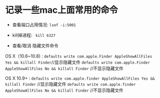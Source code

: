 # 记录一些mac上面常用的命令

- 查看端口占用情况: ``lsof -i:5001``
- kill掉进程: `` kill 6327``

- 查看/取消 隐藏文件命令

OS X（10.6~10.8) :
``defaults write com.apple.Finder AppleShowAllFiles Yes && killall Finder``//显示隐藏文件
``defaults write com.apple.Finder AppleShowAllFiles No && killall Finder`` //不显示隐藏文件

OS X 10.9+ :
``defaults write com.apple.finder AppleShowAllFiles Yes && killall Finder`` //显示隐藏文件
``defaults write com.apple.finder AppleShowAllFiles No && killall Finder`` //不显示隐藏文件
